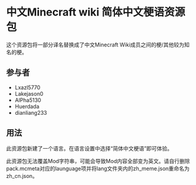 # 中文Minecraft wiki 简体中文梗语资源包
这个资源包将一部分译名替换成了中文Minecraft Wiki成员之间的梗/其他较为知名的梗。
## 参与者
* Lxazl5770
* Lakejason0
* AlPha5130
* Huerdada
* dianliang233
## 用法
此资源包新建了一个语言。在语言设置中选择“简体中文梗语”即可体验。

此资源包无法覆盖Mod字符串，可能会导致Mod内容全部变为英文。请自行删除pack.mcmeta对应的launguage项并将lang文件夹内的zh_meme.json重命名为zh_cn.json。
